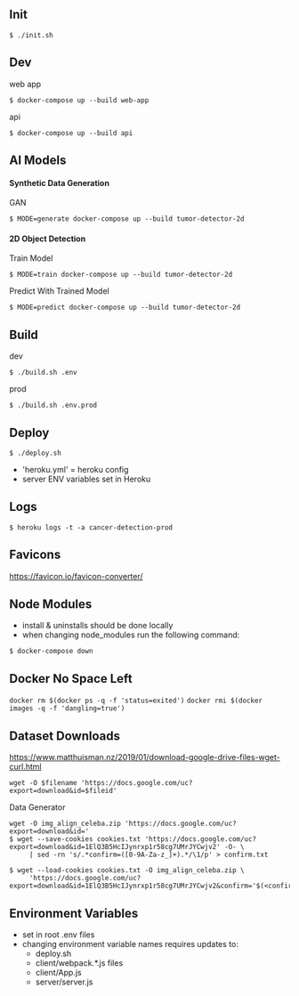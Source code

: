 Init
----------------
```
$ ./init.sh
```

Dev
---
web app
```
$ docker-compose up --build web-app
```

api
```
$ docker-compose up --build api
```


AI Models
---------

#### Synthetic Data Generation

GAN
```
$ MODE=generate docker-compose up --build tumor-detector-2d
```

#### 2D Object Detection

Train Model
```
$ MODE=train docker-compose up --build tumor-detector-2d
```

Predict With Trained Model
```
$ MODE=predict docker-compose up --build tumor-detector-2d
```

Build
-----
dev
```
$ ./build.sh .env
```

prod
```
$ ./build.sh .env.prod
```

Deploy
------
```
$ ./deploy.sh
```
- 'heroku.yml' = heroku config
- server ENV variables set in Heroku

Logs
----
```
$ heroku logs -t -a cancer-detection-prod
```

Favicons
--------
https://favicon.io/favicon-converter/

Node Modules
------------
- install & uninstalls should be done locally
- when changing node_modules run the following command:
```
$ docker-compose down
```

Docker No Space Left
--------------------
`docker rm $(docker ps -q -f 'status=exited')`
`docker rmi $(docker images -q -f 'dangling=true')`

Dataset Downloads
---------------------------
https://www.matthuisman.nz/2019/01/download-google-drive-files-wget-curl.html
```
wget -O $filename 'https://docs.google.com/uc?export=download&id=$fileid'
```

Data Generator
```
wget -O img_align_celeba.zip 'https://docs.google.com/uc?export=download&id='
$ wget --save-cookies cookies.txt 'https://docs.google.com/uc?export=download&id=1ElQ3B5HcIJynrxp1r58cg7UMrJYCwjv2' -O- \
     | sed -rn 's/.*confirm=([0-9A-Za-z_]+).*/\1/p' > confirm.txt

$ wget --load-cookies cookies.txt -O img_align_celeba.zip \
     'https://docs.google.com/uc?export=download&id=1ElQ3B5HcIJynrxp1r58cg7UMrJYCwjv2&confirm='$(<confirm.txt)
```

Environment Variables
---------------------
- set in root .env files
- changing environment variable names requires updates to:
  - deploy.sh
  - client/webpack.*.js files
  - client/App.js
  - server/server.js